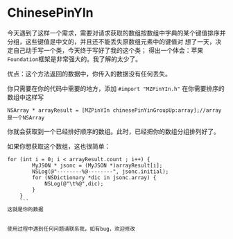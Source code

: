 # ChinesePinYIn
今天遇到了这样一个需求，需要对请求获取的数组按数组中字典的某个键值排序并分组，这些键值是中文的，并且还不能丢失原数组元素中的键值对
想了一天，决定自己动手写一个类，今天终于写好了我的这个类；
得出一个体会：苹果`Foundation`框架是非常强大的。我了解的太少了。

优点：这个方法返回的数据中，你传入的数据没有任何丢失。

你只需要在你的代码中需要的地方，添加 `#import "MZPinYIn.h"`
在你需要排序的数组中这样写
```
NSArray * arrayResult = [MZPinYIn chinesePinYinGroupUp:array];//array是一个NSArray
```

你就会获取到一个已经排好顺序的数组。此时，已经把你的数组分组排列好了。

如果你想获取这个数组，这也很简单：
```
for (int i = 0; i < arrayResult.count ; i++) {
        MyJSON * jsonc = (MyJSON *)arrayResult[i];
        NSLog(@"--------%@--------", jsonc.initial);
        for (NSDictionary *dic in jsonc.array) {
            NSLog(@"\t%@",dic);
        }
    }
    ```
这就是你的数据


使用过程中遇到任何问题请联系我，如有bug，欢迎修改

